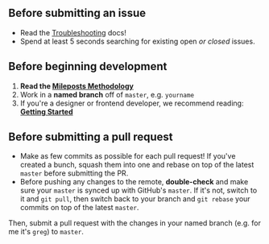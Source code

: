 ## Before submitting an issue

- Read the [Troubleshooting](https://github.com/okTurtles/group-income-simple/blob/master/docs/Troubleshooting.md) docs!
- Spend at least 5 seconds searching for existing open *or closed* issues.

## Before beginning development

1. **Read the [Mileposts Methodology](https://github.com/taoeffect/mileposts)**
2. Work in a **named branch** off of `master`, e.g. `yourname`
3. If you're a designer or frontend developer, we recommend reading: __[Getting Started](docs/Getting-Started-frontend.md)__

## Before submitting a pull request

- Make as few commits as possible for each pull request! If you've created a bunch, squash them into one and rebase on top of the latest `master` before submitting the PR.
- Before pushing any changes to the remote, __double-check__ and make sure your `master` is synced up with GitHub's `master`. If it's not, switch to it and `git pull`, then switch back to your branch and `git rebase` your commits on top of the latest `master`.

Then, submit a pull request with the changes in your named branch (e.g. for me it's `greg`) to `master`.
